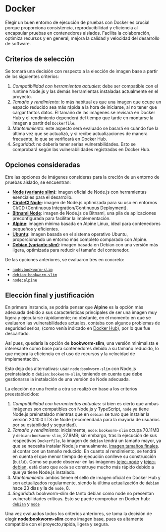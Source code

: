 # Docker

Elegir un buen entorno de ejecución de pruebas con Docker es crucial porque proporciona consistencia,
reproducibilidad y eficiencia al encapsular pruebas en contenedores aislados. Facilita la colaboración,
optimiza recursos y en general, mejora la calidad y velocidad del desarrollo de software.

## Criterios de selección

Se tomará una decisión con respecto a la elección de imagen base a partir de los siguientes criterios:

1. *Compatibilidad con herramientas actuales*: debe ser compatible con el runtime Node.js
y las demás herramientas instaladas actualmente en el proyecto.
2. *Tamaño y rendimiento*: lo más habitual es que una imagen que ocupe un espacio reducido
sea más rápida a la hora de iniciarse, al no tener que cargar tantos datos. El tamaño
de las imágenes se revisará en Docker Hub y el rendimiento dependerá del tiempo que tarde
en montarse la imagen a partir del `Dockerfile`.
3. *Mantenimiento*: este aspecto será evaluado se basará en cuándo fue la última vez que
se actualizó, y si recibe actualizaciones de manera frecuente, lo que se verificará en
Docker Hub.
4. *Seguridad*: no debería tener serias vulnerabilidades. Esto se comprobará según las
vulnerabilidades registradas en Docker Hub.

## Opciones consideradas

Etre las opciones de imágenes consideras para la creción de un entorno de pruebas aislado, se encuentran:

* [**Node (variante slim)**](https://hub.docker.com/_/node): imagen oficial de Node.js con herramientas esenciales
para el desarrollo.
* [**CircleCI Node**](https://hub.docker.com/r/cimg/node): imagen de Node.js optimizada para su uso
en entornos CI/CD (Continuous Integration/Continuous Deployment).
* [**Bitnami Node**](https://hub.docker.com/r/bitnami/node): imagen de Node.js de Bitnami, una pila
de aplicaciones preconfigurada para facilitar la implementación.
* [**Alpine**](https://hub.docker.com/_/alpine): imagen mínima basada en Alpine Linux, ideal para
contenedores pequeños y eficientes.
* [**Ubuntu**](https://hub.docker.com/_/ubuntu): imagen basada en el sistema operativo Ubuntu,
proporcionando un entorno más completo comparado con Alpine.
* [**Debian (variante slim)**](https://hub.docker.com/_/debian): imagen basada en Debian con una versión más
ligera, optimizada para reducir el tamaño del contenedor.

De las opciones anteriores, se evaluaron tres en concreto:

* [`node:bookworm-slim`](https://github.com/nodejs/docker-node/tree/6e6de6d890fce6946236cf403b0d5d5b33178e61/21/bookworm-slim)
* [`debian:bookworm-slim`](https://github.com/debuerreotype/docker-debian-artifacts/tree/1f1e36af44a355418661956f15e39f5b04b848b6/bookworm/slim)
* [`node:alpine`](https://github.com/nodejs/docker-node/blob/6e6de6d890fce6946236cf403b0d5d5b33178e61/21/alpine3.18)

## Elección final y justificación

En primera instancia, se podría pensar que **Alpine** es la opción más adecuada debido a sus características
principales de ser una imagen muy ligera y ejecutarse rápidamente; no obstante, en el
momento en que se evaluaron las vulnerabilidades actuales, contaba con algunos problemas
de seguridad serios, (como venía indicado en [Docker Hub](https://hub.docker.com/layers/library/node/20.9.0-alpine3.18/images/sha256-d18f4d9889b217d3fab280cc52fbe1d4caa0e1d2134c6bab901a8b7393dd5f53?context=explore)), por lo que fue descartado.

Así pues, quedaría la opción de **bookworm-slim**, una versión minimalista e interesante como base para contenedores debido a su tamaño reducido, lo que mejora la eficiencia en el
uso de recursos y la velocidad de
implementación.

Esto deja dos alternativas: usar `node:bookworm-slim` con Node.js preinstalado o
`debian:bookworm-slim`, teniendo en cuenta que debe gestionarse la instalación de una
versión de Node adecuada.

La elección de una frente a otra se realizó en base a los criterios preestablecidos:

1. *Compatibilidad con herramientas actuales*: si bien es cierto que ambas imágenes son
compatibles con Node.js y TypeScript, `node` ya tiene Node.js preinstalado mientras
que en `debian` se tuvo que instalar la versión 20.10.0 LTS de Node (recomendada para
la mayoría de usuarios por su estabilidad y seguridad).
2. *Tamaño y rendimiento*: inicialmente, `node:bookworm-slim` ocupa 70.11MB y
`debian:bookworm-slim`, 27.8MB; sin embargo, tras la ejecución de sus respectivos
`Dockerfile`, la imagen de `debian` tendrá un tamaño mayor, ya que se necesita
instalar Node.js manualmente. [Imagen tamaños finales](tams-imgs.JPG).
al contar con un tamaño reducido.
En cuanto al rendimiento, se tendrá en cuenta el que menor tiempo de ejecución
conlleve su construcción (`build`). Como se puede observar en las imágenes
[tejec-node](tejec-node.JPG) y [tejec-debian](tejec-debian.JPG), está claro que
`node` se construye mucho más rápido debido a que ya tiene Node.js instalado.
3. *Mantenimiento*: ambos tienen el sello de imagen oficial en Docker Hub y son actualizados regularmente, siendo la última actualización de `debian` hace 23 días y la de `node`, 8.
4. *Seguridad*: bookworm-slim de tanto debian como node no presentan vulnerabilidades
críticas. Esto se puede comprobar en Docker hub: [`debian`](https://hub.docker.com/layers/library/debian/bookworm-slim/images/sha256-93ff361288a7c365614a5791efa3633ce4224542afb6b53a1790330a8e52fc7d?context=explore) y [`node`](https://hub.docker.com/layers/library/node/bookworm-slim/images/sha256-21a626e56b50b95ac0c8263b4b413e80819a2a267579f034ab454218664c08a9?context=explore.)

Una vez evaluados todos los criterios anteriores, se toma la decisión de elegir
**node:bookworm-slim** como imagen base, pues es altamente compatible con el proyecto,rápida, ligera y segura.
